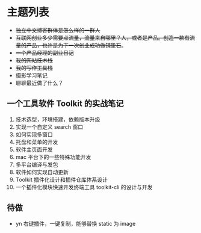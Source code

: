 # 主题列表
- ~~独立中文博客群体是怎么样的一群人~~
- ~~互联网创业多少需要点流量，流量来自哪里？人，或者是产品。创造一款有流量的产品，也许是为下一次创业成功做铺垫石~~。
- ~~一个产品经理的副业日记~~
- ~~我的网站技术栈~~
- ~~我的写作工具栈~~
- 摄影学习笔记
- 聊聊最近做了什么？

## 一个工具软件 Toolkit 的实战笔记

1. 技术选型，环境搭建，依赖版本升级
2. 实现一个自定义 search 窗口
3. 如何实现多窗口
4. 托盘和菜单的开发
5. 软件主页面开发
6. mac 平台下的一些特殊功能开发
7. 多平台编译与发包
8. 软件如何实现自动更新
9. Toolkit 插件化设计和插件仓库体系设计
10. 一个插件化模块快速开发终端工具 toolkit-cli 的设计与开发

## 待做
- yn 右键插件，一键复制，能够替换 static 为 image
